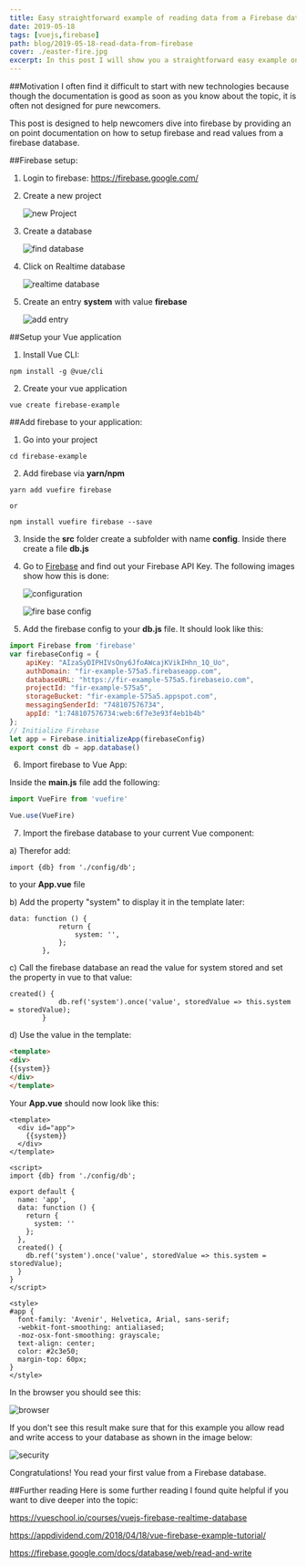 ```yaml
---
title: Easy straightforward example of reading data from a Firebase database with Vue
date: 2019-05-18
tags: [vuejs,firebase]
path: blog/2019-05-18-read-data-from-firebase
cover: ./easter-fire.jpg
excerpt: In this post I will show you a straightforward easy example on how to read data from a Firebase database.
---
```

##Motivation
I often find it difficult to start with new technologies because though the documentation is good as soon as you know about the topic,
it is often not designed for pure newcomers.

This post is designed to help newcomers dive into firebase by providing an on point documentation on how
to setup firebase and read values from a firebase database.

##Firebase setup:

1. Login to firebase:
https://firebase.google.com/

2. Create a new project

   ![new Project](./addProject.png)


3. Create a database

   ![find database](./findDatabase.png)


4. Click on Realtime database

   ![realtime database](./realtime.png)

5. Create an entry **system** with value **firebase**

   ![add entry](./addEntry.png)


##Setup your Vue application 

1. Install Vue CLI:
```
npm install -g @vue/cli
```

2. Create your vue application

```
vue create firebase-example
```


##Add firebase to your application:

1. Go into your project

```
cd firebase-example
```

2. Add firebase via **yarn/npm**

```
yarn add vuefire firebase

or

npm install vuefire firebase --save
```

3. Inside the **src** folder create a subfolder with name **config**. Inside there create a file **db.js**

4. Go to <a name="firebase" href="https://firebase.google.com/" target="_blank">Firebase</a> and find out your Firebase API Key. The following images show how this is done:

   ![configuration](./getConfiguration.png "as we will build a webapp in this example we need the third option")
   
   
   ![fire base config](./firebaseConfig.png)



5. Add the firebase config to your **db.js** file. It should look like this:

```javascript
import Firebase from 'firebase'
var firebaseConfig = {
    apiKey: "AIzaSyDIPHIVsOny6JfoAWcajKVikIHhn_1Q_Uo",
    authDomain: "fir-example-575a5.firebaseapp.com",
    databaseURL: "https://fir-example-575a5.firebaseio.com",
    projectId: "fir-example-575a5",
    storageBucket: "fir-example-575a5.appspot.com",
    messagingSenderId: "748107576734",
    appId: "1:748107576734:web:6f7e3e93f4eb1b4b"
};
// Initialize Firebase
let app = Firebase.initializeApp(firebaseConfig)
export const db = app.database()
```


6. Import firebase to Vue App:

Inside the **main.js** file add the following:

```javascript
import VueFire from 'vuefire'

Vue.use(VueFire)
```

7. Import the firebase database to your current Vue component:

a) Therefor add:
```
import {db} from './config/db';
```

to your **App.vue** file


b) Add the property "system" to display it in the template later:

```
data: function () {
            return {
                system: '',
            };
        },
```



c) Call the firebase database an read the value for system stored and set the property in vue to that value:

```
created() {
            db.ref('system').once('value', storedValue => this.system = storedValue);
        }
```

   

d) Use the value in the template:
        
```html
<template>
<div>
{{system}}
</div>
</template>
```

Your **App.vue** should now look like this:

```vue
<template>
  <div id="app">
    {{system}}
  </div>
</template>

<script>
import {db} from './config/db';

export default {
  name: 'app',
  data: function () {
    return {
      system: ''
    };
  },
  created() {
    db.ref('system').once('value', storedValue => this.system = storedValue);
  }
}
</script>

<style>
#app {
  font-family: 'Avenir', Helvetica, Arial, sans-serif;
  -webkit-font-smoothing: antialiased;
  -moz-osx-font-smoothing: grayscale;
  text-align: center;
  color: #2c3e50;
  margin-top: 60px;
}
</style>
```

In the browser you should see this:

   ![browser](./browser.png)


If you don't see this result make sure that for this example you allow read and write access to your database as shown in the image below:

   ![security](./security.png)


Congratulations! You read your first value from a Firebase database.

##Further reading
Here is some further reading I found quite helpful if you want to dive deeper into the topic:

https://vueschool.io/courses/vuejs-firebase-realtime-database
 
https://appdividend.com/2018/04/18/vue-firebase-example-tutorial/ 

https://firebase.google.com/docs/database/web/read-and-write

    


    
    
    
    
   

   

